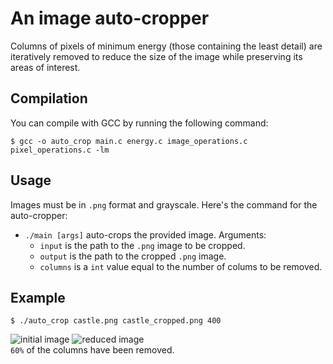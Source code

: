 # An image auto-cropper

Columns of pixels of minimum energy (those containing the least detail) are iteratively removed to reduce the size of the image while preserving its areas of interest.

## Compilation
You can compile with GCC by running the following command:

```
$ gcc -o auto_crop main.c energy.c image_operations.c pixel_operations.c -lm
```

## Usage
Images must be in `.png` format and grayscale. Here's the command for the auto-cropper:
* `./main [args]` auto-crops the provided image. Arguments:
  * `input` is the path to the `.png` image to be cropped.
  * `output` is the path to the cropped `.png` image.
  * `columns` is a `int` value equal to the number of colums to be removed.
  
## Example
```
$ ./auto_crop castle.png castle_cropped.png 400
```

![initial image](https://i.imgur.com/ilT20K7.png) ![reduced image](https://i.imgur.com/fd9SSz2.png) \
`60%` of the columns have been removed.
